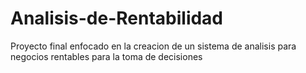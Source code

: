 # Analisis-de-Rentabilidad
Proyecto final enfocado en la creacion de un sistema de analisis para negocios rentables para la toma de decisiones
